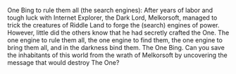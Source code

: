 One Bing to rule them all (the search engines): After years of labor and tough luck with Internet Explorer, the Dark Lord, Melkorsoft, managed to trick the creatures of Riddle Land to forge the (search) engines of power. However, little did the others know that he had secretly crafted the One. The one engine to rule them all, the one engine to find them, the one engine to bring them all, and in the darkness bind them. The One Bing. Can you save the inhabitants of this world from the wrath of Melkorsoft by uncovering the message that would destroy The One?